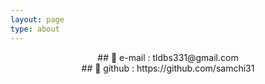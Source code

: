 ```yaml
---
layout: page
type: about
---
```



  
<center> ## 👾 e-mail : tldbs331@gmail.com </center>

<center> ## 🐳 github : https://github.com/samchi31 </center>
  

